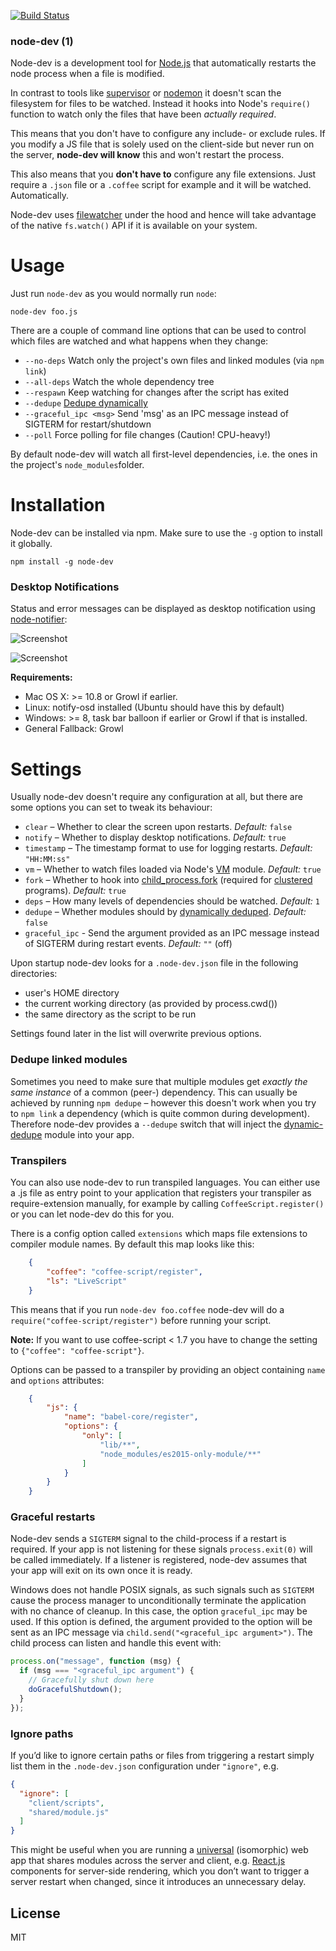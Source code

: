 [![Build Status](https://secure.travis-ci.org/fgnass/node-dev.png)](http://travis-ci.org/fgnass/node-dev)

### node-dev (1)

Node-dev is a development tool for [Node.js](http://nodejs.org) that
automatically restarts the node process when a file is modified.

In contrast to tools like
[supervisor](https://github.com/isaacs/node-supervisor) or
[nodemon](https://github.com/remy/nodemon) it doesn't scan the filesystem for
files to be watched. Instead it hooks into Node's `require()` function to watch
only the files that have been _actually required_.

This means that you don't have to configure any include- or exclude rules.
If you modify a JS file that is solely used on the client-side but never run on
the server, __node-dev will know__ this and won't restart the process.

This also means that you __don't have to__ configure any file extensions. Just
require a `.json` file or a `.coffee` script for example and it will be watched.
Automatically.

Node-dev uses [filewatcher](https://www.npmjs.org/package/filewatcher) under
the hood and hence will take advantage of the native `fs.watch()` API if it
is available on your system.


# Usage

Just run `node-dev` as you would normally run `node`:

```
node-dev foo.js
```

There are a couple of command line options that can be used to control which
files are watched and what happens when they change:

* `--no-deps` Watch only the project's own files and linked modules (via `npm link`)
* `--all-deps` Watch the whole dependency tree
* `--respawn` Keep watching for changes after the script has exited
* `--dedupe` [Dedupe dynamically](https://www.npmjs.org/package/dynamic-dedupe)
* `--graceful_ipc <msg>` Send 'msg' as an IPC message instead of SIGTERM for restart/shutdown
* `--poll` Force polling for file changes (Caution! CPU-heavy!)

By default node-dev will watch all first-level dependencies, i.e. the ones in
the project's `node_modules`folder.


# Installation

Node-dev can be installed via npm. Make sure to use the `-g` option to install
it globally.

    npm install -g node-dev

### Desktop Notifications

Status and error messages can be displayed as desktop notification using
[node-notifier](https://www.npmjs.org/package/node-notifier):

![Screenshot](http://fgnass.github.com/images/node-dev.png)

![Screenshot](http://fgnass.github.com/images/node-dev-linux.png)

__Requirements:__

* Mac OS X: >= 10.8 or Growl if earlier.
* Linux: notify-osd installed (Ubuntu should have this by default)
* Windows: >= 8, task bar balloon if earlier or Growl if that is installed.
* General Fallback: Growl


# Settings

Usually node-dev doesn't require any configuration at all, but there are some
options you can set to tweak its behaviour:

* `clear` – Whether to clear the screen upon restarts. _Default:_ `false`
* `notify` – Whether to display desktop notifications. _Default:_ `true`
* `timestamp` – The timestamp format to use for logging restarts. _Default:_ `"HH:MM:ss"`
* `vm` – Whether to watch files loaded via Node's [VM](http://nodejs.org/docs/latest/api/vm.html) module. _Default:_ `true`
* `fork` – Whether to hook into [child_process.fork](http://nodejs.org/docs/latest/api/child_process.html#child_process_child_process_fork_modulepath_args_options) (required for [clustered](http://nodejs.org/docs/latest/api/cluster.html) programs). _Default:_ `true`
* `deps` – How many levels of dependencies should be watched. _Default:_ `1`
* `dedupe` – Whether modules should by [dynamically deduped](https://www.npmjs.org/package/dynamic-dedupe). _Default:_ `false`
* `graceful_ipc` - Send the argument provided as an IPC message instead of SIGTERM during restart events. _Default:_ `""` (off)

Upon startup node-dev looks for a `.node-dev.json` file in the following directories:
* user's HOME directory
* the current working directory (as provided by process.cwd())
* the same directory as the script to be run

Settings found later in the list will overwrite previous options.

### Dedupe linked modules

Sometimes you need to make sure that multiple modules get
_exactly the same instance_ of a common (peer-) dependency. This can usually be
achieved by running `npm dedupe` – however this doesn't work when you try to
`npm link` a dependency (which is quite common during development). Therefore
node-dev provides a `--dedupe` switch that will inject the
[dynamic-dedupe](https://www.npmjs.org/package/dynamic-dedupe) module into your
app.

### Transpilers

You can also use node-dev to run transpiled languages. You can either use a
.js file as entry point to your application that registers your transpiler as
require-extension manually, for example by calling `CoffeeScript.register()` or
you can let node-dev do this for you.

There is a config option called `extensions` which maps file extensions to
compiler module names. By default this map looks like this:

```json
    {
        "coffee": "coffee-script/register",
        "ls": "LiveScript"
    }
```

This means that if you run `node-dev foo.coffee` node-dev will do a
`require("coffee-script/register")` before running your script.

__Note:__ If you want to use coffee-script < 1.7 you have to change the
setting to `{"coffee": "coffee-script"}`.

Options can be passed to a transpiler by providing an object containing
`name` and `options` attributes:

```json
    {
        "js": {
            "name": "babel-core/register",
            "options": {
                "only": [
                    "lib/**",
                    "node_modules/es2015-only-module/**"
                ]
            }
        }
    }
```

### Graceful restarts

Node-dev sends a `SIGTERM` signal to the child-process if a restart is required.
If your app is not listening for these signals `process.exit(0)` will be called
immediately. If a listener is registered, node-dev assumes that your app will
exit on its own once it is ready.

Windows does not handle POSIX signals, as such signals such as `SIGTERM` cause
the process manager to unconditionally terminate the application with no chance
of cleanup. In this case, the option `graceful_ipc` may be used. If this option
is defined, the argument provided to the option will be sent as an IPC message
via `child.send("<graceful_ipc argument>")`. The child process can listen and
handle this event with:

```javascript
process.on("message", function (msg) {
  if (msg === "<graceful_ipc argument") {
    // Gracefully shut down here
    doGracefulShutdown();
  }
});
```

### Ignore paths

If you’d like to ignore certain paths or files from triggering a restart simply
list them in the `.node-dev.json` configuration under `"ignore"`, e.g.

```json
{
  "ignore": [
    "client/scripts",
    "shared/module.js"
  ]
}

```

This might be useful when you are running a [universal][universal-javascript]
(isomorphic) web app that shares modules across the server and client, e.g.
[React.js](react) components for server-side rendering, which you don’t want to trigger a
server restart when changed, since it introduces an unnecessary delay.

## License

MIT


[react]: http://facebook.github.io/react/
[universal-javascript]: https://medium.com/@mjackson/universal-javascript-4761051b7ae9
